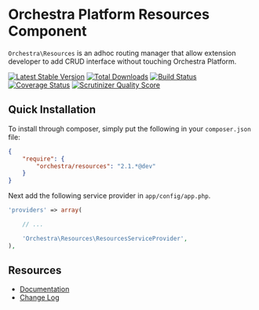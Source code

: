 Orchestra Platform Resources Component
==============

`Orchestra\Resources` is an adhoc routing manager that allow extension developer to add CRUD interface without touching Orchestra Platform.

[![Latest Stable Version](https://poser.pugx.org/orchestra/resources/v/stable.png)](https://packagist.org/packages/orchestra/resources) 
[![Total Downloads](https://poser.pugx.org/orchestra/resources/downloads.png)](https://packagist.org/packages/orchestra/resources) 
[![Build Status](https://travis-ci.org/orchestral/resources.png?branch=2.1)](https://travis-ci.org/orchestral/resources) 
[![Coverage Status](https://coveralls.io/repos/orchestral/resources/badge.png?branch=2.1)](https://coveralls.io/r/orchestral/resources?branch=2.1) 
[![Scrutinizer Quality Score](https://scrutinizer-ci.com/g/orchestral/resources/badges/quality-score.png?s=8cbf94cc9944b7c3b039fe635676c4e574be5906)](https://scrutinizer-ci.com/g/orchestral/resources/) 

## Quick Installation

To install through composer, simply put the following in your `composer.json` file:

```json
{
	"require": {
		"orchestra/resources": "2.1.*@dev"
	}
}
```

Next add the following service provider in `app/config/app.php`.

```php
'providers' => array(

	// ...

	'Orchestra\Resources\ResourcesServiceProvider',
),
```

## Resources

* [Documentation](http://orchestraplatform.com/docs/latest/components/resources)
* [Change Log](http://orchestraplatform.com/docs/latest/components/resources/changes#v2-1)
